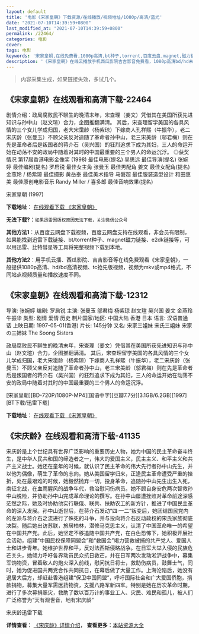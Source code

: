 ```yaml
---
layout: default
title: '电影《宋家皇朝》下载资源/在线播放/视频地址/1080p/高清/蓝光'
date: "2021-07-10T14:39:59+0800"
last_modified_at: "2021-07-10T14:39:59+0800"
permalink: /22464/
categories: 电影
cover:
tags: 电影
keywords: '宋家皇朝,在线免费看,1080p高清,bt种子,torrent,百度云盘,magnet,磁力链,迅雷下载资源'
description: '《宋家皇朝》在线云播放手机西瓜影院吉吉影音免费看，1080p高清bd/hd未删减完整版和tc抢先枪版，mkv/mp4格式，附带bt/torrent种子、magnet/磁力链、百度云盘、网盘资源迅雷下载链接'
---
```


>内容采集生成，如果链接失效，多试几个。


## 《宋家皇朝》在线观看和高清下载-22464

剧情介绍：政局腐败民不聊生的晚清末年，宋查理（姜文）凭借其在美国所获先进知识与孙中山（赵文瑄）合力，企图推翻满清。 其后，宋查理留学美国的各具风情的三个女儿学成归国，老大宋霭龄（杨紫琼）下嫁商人孔祥熙（牛振华），老二宋庆龄（张曼玉）不顾父亲反对追随了革命者孙中山，老三宋美龄（邬君梅）则在先是革命者后是叛国者的蒋介石（吴兴国）的狂烈追求下成为其妇，三人的命运开始在动荡不安的政局中随着对其时的中国最重要的三个男人的命运沉浮。   ◎获奖情况   第17届香港电影金像奖 (1998) 最佳电影(提名) 吴思远 最佳导演(提名) 张婉婷 最佳编剧(提名) 罗启锐 最佳女主角 张曼玉 最佳男配角 姜文 最佳女配角(提名) 金燕玲 / 杨紫琼 最佳摄影 黄岳泰 最佳美术指导 马磐超 最佳服装造型设计 和田惠美 最佳原创电影音乐 Randy Miller / 喜多郎 最佳音响效果(提名)


宋家皇朝 (1997)

**下载地址**： [在线观看下载 《宋家皇朝》](https://www.btbtdy.me/btdy/dy463.html) 


**无法下载?**：`如果迅雷因版权原因无法下载，关注微信公众号 `

**其他方法1**：从百度云网盘下载视频，百度云网盘支持在线观看，非会员有限制，如果能找到迅雷下载链接、bt/torrent种子、magnet磁力链接、e2dk链接等，可以用迅雷、比特彗星等工具将完整视频下载到本地。

**其他方法2**：用手机云播、西瓜影院、吉吉影音等在线免费观看《宋家皇朝》，一般提供1080p高清、hd/bd高清视频、tc抢先版视频，视频为mkv或mp4格式，不同站点视频质量和播放速度不同。


## 《宋家皇朝》在线观看和高清下载-12312

导演: 张婉婷 编剧: 罗启锐 主演: 张曼玉 邬君梅 杨紫琼 赵文瑄 吴兴国 姜文 金燕玲 牛振华 类型: 剧情 爱情 历史 制片国家/地区: 中国大陆 香港 日本 语言: 汉语普通话 上映日期: 1997-05-01(香港) 片长: 145分钟 又名: 宋家三姐妹 宋氏三姐妹 宋家の三姉妹 The Soong Sisters

政局腐败民不聊生的晚清末年，宋查理（姜文）凭借其在美国所获先进知识与孙中山（赵文瑄）合力，企图推翻满清。 其后，宋查理留学美国的各具风情的三个女儿学成归国，老大宋霭龄（杨紫琼）下嫁商人孔祥熙（牛振华），老二宋庆龄（张曼玉）不顾父亲反对追随了革命者孙中山，老三宋美龄（邬君梅）则在先是革命者后是叛国者的蒋介石（吴兴国）的狂烈追求下成为其妇，三人的命运开始在动荡不安的政局中随着对其时的中国最重要的三个男人的命运沉浮。


[宋家皇朝][BD-720P/1080P-MP4][国语中字][豆瓣7.7分][3.1GB/6.2GB][1997][BT下载/迅雷下载]

**下载地址**： [在线观看下载 《宋家皇朝》](https://www.btdx8.com/torrent/the_soong_sisters_1997.html) 


## 《宋庆龄》在线观看和高清下载-41135

宋庆龄是上个世纪具有世界广泛影响的重要历史人物，她为中国的民主革命奋斗终生，是中华人民共和国的缔造者之一，伟大的爱国主义，民主主义、和平主义和共产主义战士。她还在童年的时候，就认识了民主革命的伟大先行者孙中山先生，并以他为偶像，萌生了革命的志向。她从美国留学归来，正逢民主革命遭受严重的挫折，处在最艰难的时候，她毅然抛弃一切，投身革命，追随孙中山先生出生入死，南征北战，在血雨腥风的战争年代，救治慰问伤病员。她不顾自身安危两次智救孙中山脱险，并协助孙中山完成革命理论的撰写。在孙中山屡遭挫败对革命前途深感茫然之际，她及时协助他实行联俄、联共、扶助农工的新方针，推进了中国民主革命的深入发展。孙中山逝世后，在蒋介石发动“四&middot;一二&rdquo;叛变后，她团结国民党内的左派与蒋介石之流进行了殊死的斗争，并与投向蒋介石反动政权的宋氏家族彻底决裂。随后她出访苏联，旅居柏林，潜修马克思主义，认清了中国革命唯一的希望在中国共产党。此后，她坚定不移追随中国共产党，在白色恐怖下，她积极开展社会活动，组建“中国民权保障同盟会&rdquo;和&ldquo;救国会&rdquo;竭力营救被捕的共产党人、爱国人士和进步青年。她维护世界和平，反对法西斯侵略战争。在日军大举入侵的民族危芒关头，她倾力呼吁各界动员民众抗日救芒，并在日军两次发动淞沪战争中，募集军饷物资，冒着敌人的炮火深入前线，慰问抗日将士，救助伤病员，鼓舞士气，同时，她为促进国共两党合作共同抗日，在幕后做了大量工作。上海沦陷后，她没有退居大后方，却赶赴香港组建“保卫中国同盟”，呼吁国际社会和广大爱国侨胞，捐款捐物，募集大量军需医药物资，支援八路军新四军。特别是她在历次革命时期，进行了多次募捐赈灾，救助了数以百万计的事业工人、灾民、难民和孤儿，被人们广泛称誉为&ldquo;天有观世音，地有宋庆龄&rdquo;


宋庆龄迅雷下载

**详情查看**： [《宋庆龄》详情介绍](/movie/41135/)， **查看更多**：[本站资源大全](/movie/t/all/)

